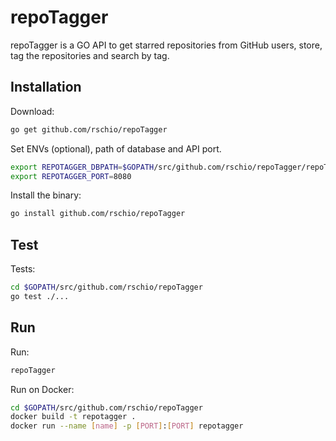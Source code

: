 # repoTagger

repoTagger is a GO API to get starred repositories from GitHub users, store,
tag the repositories and search by tag.

## Installation

Download:
```bash
go get github.com/rschio/repoTagger
```

Set ENVs (optional), path of database and API port.
```bash
export REPOTAGGER_DBPATH=$GOPATH/src/github.com/rschio/repoTagger/repoTagger.db
export REPOTAGGER_PORT=8080
```

Install the binary:
```bash
go install github.com/rschio/repoTagger
```

## Test
Tests:
```bash
cd $GOPATH/src/github.com/rschio/repoTagger
go test ./...
```

## Run

Run:
```bash
repoTagger
```

Run on Docker:
```bash
cd $GOPATH/src/github.com/rschio/repoTagger
docker build -t repotagger .
docker run --name [name] -p [PORT]:[PORT] repotagger
```
